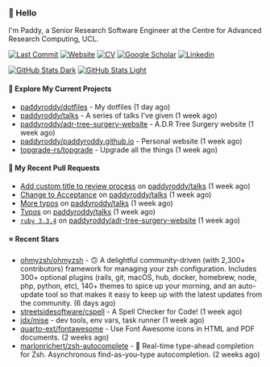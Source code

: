 ### 👋 Hello

I'm Paddy, a Senior Research Software Engineer at the Centre for Advanced
Research Computing, UCL.

[![Last Commit](https://img.shields.io/github/last-commit/paddyroddy/paddyroddy/main?label=updated)](https://github.com/paddyroddy)
[![Website](https://img.shields.io/badge/GitHub%20Pages-222?logo=githubpages&logoColor=fff&style=for-the-badge&style=flat)](https://paddyroddy.github.io)
[![CV](https://img.shields.io/badge/CV-PDF-pink.svg)](https://paddyroddy.github.io/cv)
[![Google Scholar](https://img.shields.io/badge/Google%20Scholar-4285F4?logo=googlescholar&logoColor=fff&style=for-the-badge&style=flat)](https://scholar.google.com/citations?user=OFigHUwAAAAJ)
[![Linkedin](https://img.shields.io/badge/LinkedIn-0A66C2?logo=linkedin&logoColor=fff&style=for-the-badge&style=flat)](https://www.linkedin.com/in/patrickjamesroddy)

[![GitHub Stats Dark](https://github-readme-stats-paddyroddy.vercel.app/api?username=paddyroddy&disable_animations=true&hide_border=true&hide_title=true&include_all_commits=true&rank_icon=github&show=prs_merged,reviews&show_icons=true&theme=tokyonight)](https://github.com/paddyroddy/paddyroddy#gh-dark-mode-only)
[![GitHub Stats Light](https://github-readme-stats-paddyroddy.vercel.app/api?username=paddyroddy&disable_animations=true&hide_border=true&hide_title=true&include_all_commits=true&rank_icon=github&show=prs_merged,reviews&show_icons=true&theme=default)](https://github.com/paddyroddy/paddyroddy#gh-light-mode-only)

#### 👷 Explore My Current Projects

- [paddyroddy/dotfiles](https://github.com/paddyroddy/dotfiles) - My dotfiles
  (1 day ago)
- [paddyroddy/talks](https://github.com/paddyroddy/talks) - A series of talks I&#39;ve given
  (1 week ago)
- [paddyroddy/adr-tree-surgery-website](https://github.com/paddyroddy/adr-tree-surgery-website) - A.D.R Tree Surgery website
  (1 week ago)
- [paddyroddy/paddyroddy.github.io](https://github.com/paddyroddy/paddyroddy.github.io) - Personal website
  (1 week ago)
- [topgrade-rs/topgrade](https://github.com/topgrade-rs/topgrade) - Upgrade all the things
  (1 week ago)

#### 🔨 My Recent Pull Requests

- [Add custom title to review process](https://github.com/paddyroddy/talks/pull/61) on [paddyroddy/talks](https://github.com/paddyroddy/talks)
  (1 week ago)
- [Change to Acceptance](https://github.com/paddyroddy/talks/pull/60) on [paddyroddy/talks](https://github.com/paddyroddy/talks)
  (1 week ago)
- [More typos](https://github.com/paddyroddy/talks/pull/59) on [paddyroddy/talks](https://github.com/paddyroddy/talks)
  (1 week ago)
- [Typos](https://github.com/paddyroddy/talks/pull/58) on [paddyroddy/talks](https://github.com/paddyroddy/talks)
  (1 week ago)
- [`ruby 3.3.4`](https://github.com/paddyroddy/adr-tree-surgery-website/pull/83) on [paddyroddy/adr-tree-surgery-website](https://github.com/paddyroddy/adr-tree-surgery-website)
  (1 week ago)

#### ⭐ Recent Stars

- [ohmyzsh/ohmyzsh](https://github.com/ohmyzsh/ohmyzsh) - 🙃   A delightful community-driven (with 2,300&#43; contributors) framework for managing your zsh configuration. Includes 300&#43; optional plugins (rails, git, macOS, hub, docker, homebrew, node, php, python, etc), 140&#43; themes to spice up your morning, and an auto-update tool so that makes it easy to keep up with the latest updates from the community.
  (6 days ago)
- [streetsidesoftware/cspell](https://github.com/streetsidesoftware/cspell) - A Spell Checker for Code!
  (1 week ago)
- [jdx/mise](https://github.com/jdx/mise) - dev tools, env vars, task runner
  (1 week ago)
- [quarto-ext/fontawesome](https://github.com/quarto-ext/fontawesome) - Use Font Awesome icons in HTML and PDF documents.
  (2 weeks ago)
- [marlonrichert/zsh-autocomplete](https://github.com/marlonrichert/zsh-autocomplete) - 🤖 Real-time type-ahead completion for Zsh. Asynchronous find-as-you-type autocompletion.
  (2 weeks ago)
